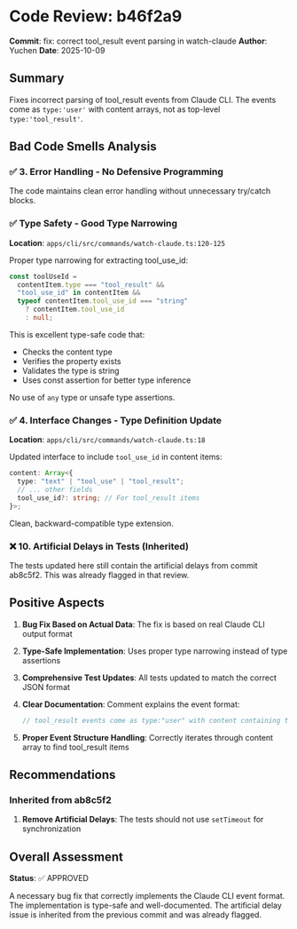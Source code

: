 # Code Review: b46f2a9

**Commit**: fix: correct tool_result event parsing in watch-claude
**Author**: Yuchen
**Date**: 2025-10-09

## Summary

Fixes incorrect parsing of tool_result events from Claude CLI. The events come as `type:'user'` with content arrays, not as top-level `type:'tool_result'`.

## Bad Code Smells Analysis

### ✅ 3. Error Handling - No Defensive Programming

The code maintains clean error handling without unnecessary try/catch blocks.

### ✅ Type Safety - Good Type Narrowing

**Location**: `apps/cli/src/commands/watch-claude.ts:120-125`

Proper type narrowing for extracting tool_use_id:
```typescript
const toolUseId =
  contentItem.type === "tool_result" &&
  "tool_use_id" in contentItem &&
  typeof contentItem.tool_use_id === "string"
    ? contentItem.tool_use_id
    : null;
```

This is excellent type-safe code that:
- Checks the content type
- Verifies the property exists
- Validates the type is string
- Uses const assertion for better type inference

No use of `any` type or unsafe type assertions.

### ✅ 4. Interface Changes - Type Definition Update

**Location**: `apps/cli/src/commands/watch-claude.ts:18`

Updated interface to include `tool_use_id` in content items:
```typescript
content: Array<{
  type: "text" | "tool_use" | "tool_result";
  // ... other fields
  tool_use_id?: string; // For tool_result items
}>;
```

Clean, backward-compatible type extension.

### ❌ 10. Artificial Delays in Tests (Inherited)

The tests updated here still contain the artificial delays from commit ab8c5f2. This was already flagged in that review.

## Positive Aspects

1. **Bug Fix Based on Actual Data**: The fix is based on real Claude CLI output format

2. **Type-Safe Implementation**: Uses proper type narrowing instead of type assertions

3. **Comprehensive Test Updates**: All tests updated to match the correct JSON format

4. **Clear Documentation**: Comment explains the event format:
   ```typescript
   // tool_result events come as type:"user" with content containing tool_result items
   ```

5. **Proper Event Structure Handling**: Correctly iterates through content array to find tool_result items

## Recommendations

### Inherited from ab8c5f2

1. **Remove Artificial Delays**: The tests should not use `setTimeout` for synchronization

## Overall Assessment

**Status**: ✅ APPROVED

A necessary bug fix that correctly implements the Claude CLI event format. The implementation is type-safe and well-documented. The artificial delay issue is inherited from the previous commit and was already flagged.
